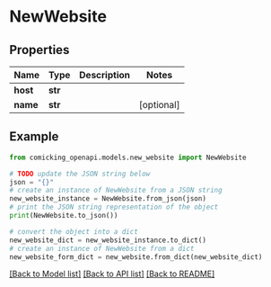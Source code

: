 # NewWebsite


## Properties

Name | Type | Description | Notes
------------ | ------------- | ------------- | -------------
**host** | **str** |  | 
**name** | **str** |  | [optional] 

## Example

```python
from comicking_openapi.models.new_website import NewWebsite

# TODO update the JSON string below
json = "{}"
# create an instance of NewWebsite from a JSON string
new_website_instance = NewWebsite.from_json(json)
# print the JSON string representation of the object
print(NewWebsite.to_json())

# convert the object into a dict
new_website_dict = new_website_instance.to_dict()
# create an instance of NewWebsite from a dict
new_website_form_dict = new_website.from_dict(new_website_dict)
```
[[Back to Model list]](../README.md#documentation-for-models) [[Back to API list]](../README.md#documentation-for-api-endpoints) [[Back to README]](../README.md)



